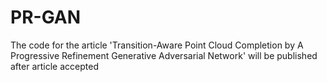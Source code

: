 # PR-GAN
The code for the article 'Transition-Aware Point Cloud Completion by A Progressive Refinement Generative Adversarial Network' will be published after article accepted
